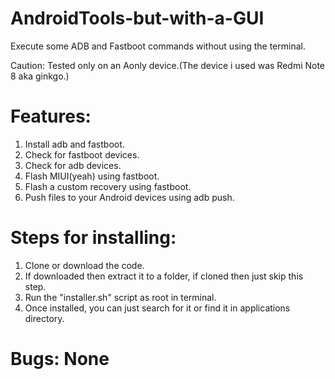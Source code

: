 # AndroidTools-but-with-a-GUI
Execute some ADB and Fastboot commands without using the terminal.

Caution: Tested only on an Aonly device.(The device i used was Redmi Note 8 aka ginkgo.)

# Features:
1) Install adb and fastboot.
2) Check for fastboot devices.
3) Check for adb devices.
4) Flash MIUI(yeah) using fastboot.
5) Flash a custom recovery using fastboot.
6) Push files to your Android devices using adb push.

# Steps for installing:
1) Clone or download the code.
2) If downloaded then extract it to a folder, if cloned then just skip this step.
3) Run the "installer.sh" script as root in terminal.
4) Once installed, you can just search for it or find it in applications directory.

# Bugs: None
